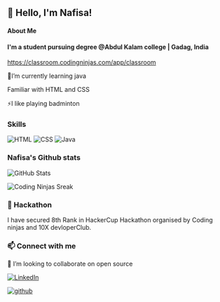 ## 👋 Hello, I'm Nafisa!
#### About Me 
#### I'm a student pursuing degree @Abdul Kalam college | Gadag, India

  https://classroom.codingninjas.com/app/classroom

 🌱I’m currently learning java
 
  Familiar with HTML and CSS
  
 ⚡I like playing badminton
 
 ### Skills
![HTML](https://img.shields.io/badge/HTML-orange?logo=html&logoColor=white)
![CSS](https://img.shields.io/badge/CSS-blue?logo=css&logoColor=white)
![Java](https://img.shields.io/badge/Java-programming-green?logo=java&logoColor=white)
### Nafisa's Github stats
![GitHub Stats](https://github-readme-stats.vercel.app/api?username=nafisadandin&show_icons=true&theme=radical)


![Coding Ninjas Sreak](https://img.shields.io/badge/Coding_Ninjas_Streak-58days-orange?style=for-the-badge)
###  🔭 Hackathon
I have secured 8th Rank in HackerCup Hackathon organised by Coding ninjas and 10X devloperClub.
###   📫 Connect with me 
 👯 I’m looking to collaborate on open source
 
[![LinkedIn](https://img.shields.io/badge/LinkedIn-nafisadandin-blue?logo=linkedin)](https://www.linkedin.com/in/your-linkedin-id)

[![github](https://img.shields.io/badge/github-nafisadandin-secondary?logo=github)](https://www.github.com/in/your-github-profile)
